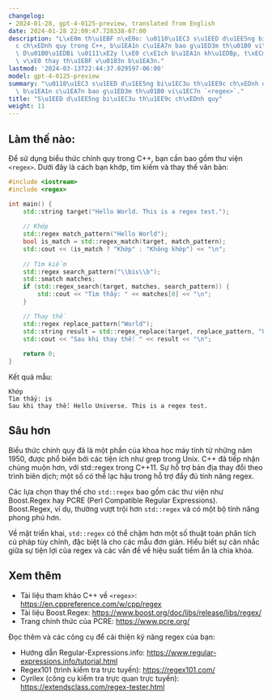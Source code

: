 ```yaml
---
changelog:
- 2024-01-28, gpt-4-0125-preview, translated from English
date: 2024-01-28 22:09:47.728338-07:00
description: "L\xE0m th\u1EBF n\xE0o: \u0110\u1EC3 s\u1EED d\u1EE5ng bi\u1EC3u th\u1EE9\
  c ch\xEDnh quy trong C++, b\u1EA1n c\u1EA7n bao g\u1ED3m th\u01B0 vi\u1EC7n `<regex>`.\
  \ D\u01B0\u1EDBi \u0111\xE2y l\xE0 c\xE1ch b\u1EA1n kh\u1EDBp, t\xECm ki\u1EBFm\
  \ v\xE0 thay th\u1EBF v\u0103n b\u1EA3n."
lastmod: '2024-03-13T22:44:37.029597-06:00'
model: gpt-4-0125-preview
summary: "\u0110\u1EC3 s\u1EED d\u1EE5ng bi\u1EC3u th\u1EE9c ch\xEDnh quy trong C++,\
  \ b\u1EA1n c\u1EA7n bao g\u1ED3m th\u01B0 vi\u1EC7n `<regex>`."
title: "S\u1EED d\u1EE5ng bi\u1EC3u th\u1EE9c ch\xEDnh quy"
weight: 11
---
```


## Làm thế nào:
Để sử dụng biểu thức chính quy trong C++, bạn cần bao gồm thư viện `<regex>`. Dưới đây là cách bạn khớp, tìm kiếm và thay thế văn bản:

```cpp
#include <iostream>
#include <regex>

int main() {
    std::string target("Hello World. This is a regex test.");
    
    // Khớp
    std::regex match_pattern("Hello World");
    bool is_match = std::regex_match(target, match_pattern);
    std::cout << (is_match ? "Khớp" : "Không khớp") << "\n";
    
    // Tìm kiếm
    std::regex search_pattern("\\bis\\b");
    std::smatch matches;
    if (std::regex_search(target, matches, search_pattern)) {
        std::cout << "Tìm thấy: " << matches[0] << "\n";
    }

    // Thay thế
    std::regex replace_pattern("World");
    std::string result = std::regex_replace(target, replace_pattern, "Universe");
    std::cout << "Sau khi thay thế: " << result << "\n";
    
    return 0;
}
```

Kết quả mẫu:

```
Khớp
Tìm thấy: is
Sau khi thay thế: Hello Universe. This is a regex test.
```

## Sâu hơn
Biểu thức chính quy đã là một phần của khoa học máy tính từ những năm 1950, được phổ biến bởi các tiện ích như grep trong Unix. C++ đã tiếp nhận chúng muộn hơn, với std::regex trong C++11. Sự hỗ trợ bản địa thay đổi theo trình biên dịch; một số có thể lạc hậu trong hỗ trợ đầy đủ tính năng regex.

Các lựa chọn thay thế cho `std::regex` bao gồm các thư viện như Boost.Regex hay PCRE (Perl Compatible Regular Expressions). Boost.Regex, ví dụ, thường vượt trội hơn `std::regex` và có một bộ tính năng phong phú hơn.

Về mặt triển khai, `std::regex` có thể chậm hơn một số thuật toán phân tích cú pháp tùy chỉnh, đặc biệt là cho các mẫu đơn giản. Hiểu biết sự cân nhắc giữa sự tiện lợi của regex và các vấn đề về hiệu suất tiềm ẩn là chìa khóa.

## Xem thêm
- Tài liệu tham khảo C++ về `<regex>`: https://en.cppreference.com/w/cpp/regex
- Tài liệu Boost.Regex: https://www.boost.org/doc/libs/release/libs/regex/
- Trang chính thức của PCRE: https://www.pcre.org/

Đọc thêm và các công cụ để cải thiện kỹ năng regex của bạn:

- Hướng dẫn Regular-Expressions.info: https://www.regular-expressions.info/tutorial.html
- Regex101 (trình kiểm tra trực tuyến): https://regex101.com/
- Cyrilex (công cụ kiểm tra trực quan trực tuyến): https://extendsclass.com/regex-tester.html
